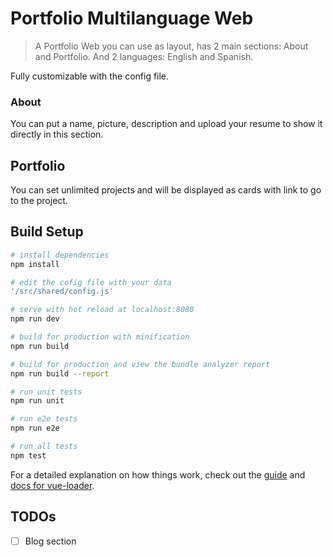 # Portfolio Multilanguage Web

> A Portfolio Web you can use as layout, has 2 main sections: About and Portfolio. And 2 languages: English and Spanish.

Fully customizable with the config file.

### About
You can put a name, picture, description and upload your resume to show it directly in this section.

## Portfolio
You can set unlimited projects and will be displayed as cards with link to go to the project.

## Build Setup

``` bash
# install dependencies
npm install

# edit the cofig file with your data
'/src/shared/config.js'

# serve with hot reload at localhost:8080
npm run dev

# build for production with minification
npm run build

# build for production and view the bundle analyzer report
npm run build --report

# run unit tests
npm run unit

# run e2e tests
npm run e2e

# run all tests
npm test
```

For a detailed explanation on how things work, check out the [guide](http://vuejs-templates.github.io/webpack/) and [docs for vue-loader](http://vuejs.github.io/vue-loader).

## TODOs
- [ ] Blog section